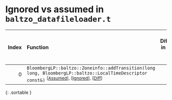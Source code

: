 # Ignored vs assumed in `baltzo_datafileloader.t`

<script src="../sorttable.js"></script>

|   Index | Function                                                                                                                                                                                    |   Difference in number of lines |   Function size difference in bytes |   Number of lines in assumed build | Number of bytes in assumed build   |   Number of lines in ignored build | Number of bytes in ignored build   |
|--------:|:--------------------------------------------------------------------------------------------------------------------------------------------------------------------------------------------|--------------------------------:|------------------------------------:|-----------------------------------:|:-----------------------------------|-----------------------------------:|:-----------------------------------|
|       0 | `BloombergLP::baltzo::Zoneinfo::addTransition(long long, BloombergLP::baltzo::LocalTimeDescriptor const&)` <sup>\[[Assumed](0.assume.s)\], \[[Ignored](0.none.s)\], \[[Diff](0.diff.html)\] |                               5 |                                  16 |                                672 | 4,250,128                          |                                656 | 4,250,128                          |
{: .sortable }
